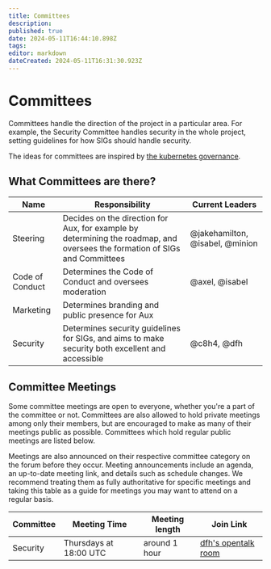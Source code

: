 ```yaml
---
title: Committees
description: 
published: true
date: 2024-05-11T16:44:10.898Z
tags: 
editor: markdown
dateCreated: 2024-05-11T16:31:30.923Z
---
```


# Committees

Committees handle the direction of the project in a particular area. For example, the Security Committee handles security in the whole project, setting guidelines for how SIGs should handle security.

The ideas for committees are inspired by [the kubernetes governance](https://github.com/kubernetes/community).

## What Committees are there?

| Name          | Responsibility                                                                                                   | Current Leaders           |
|---------------|------------------------------------------------------------------------------------------------------------------|---------------------------|
| Steering          | Decides on the direction for Aux, for example by determining the roadmap, and oversees the formation of SIGs and Committees | @jakehamilton, @isabel, @minion |
| Code of Conduct   | Determines the Code of Conduct and oversees moderation | @axel, @isabel |
| Marketing         | Determines branding and public presence for Aux |                           |
| Security          | Determines security guidelines for SIGs, and aims to make security both excellent and accessible | @c8h4, @dfh |


## Committee Meetings

Some committee meetings are open to everyone, whether you're a part of the committee or not. Committees are also allowed to hold private meetings among only their members, but are encouraged to make as many of their meetings public as possible. Committees which hold regular public meetings are listed below.

Meetings are also announced on their respective committee category on the forum before they occur. Meeting announcements include an agenda, an up-to-date meeting link, and details such as schedule changes. We recommend treating them as fully authoritative for specific meetings and taking this table as a guide for meetings you may want to attend on a regular basis.

| Committee     | Meeting Time           | Meeting length | Join Link                                       |
|---------------|------------------------|----------------|-------------------------------------------------|
| Security      | Thursdays at 18:00 UTC | around 1 hour  | [dfh's opentalk room](https://opentalk.mailbox.org/room/b7508d49-130c-48af-920d-53ebd8e3891a?invite=96dd445c-0b88-4a78-9fa4-33f6f260bbd6) |
